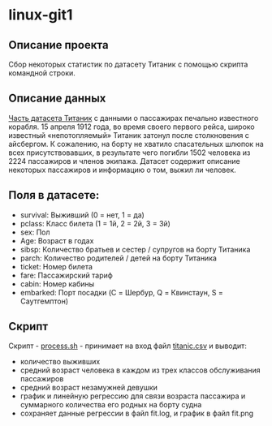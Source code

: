 # linux-git1

## Описание проекта
Сбор некоторых статистик по датасету Титаник с помощью скрипта командной строки.

## Описание данных
[Часть датасета Титаник](https://www.kaggle.com/c/titanic/data?select=train.csv) с данными о пассажирах печально известного корабля.
15 апреля 1912 года, во время своего первого рейса, широко известный «непотопляемый» Титаник затонул после столкновения с айсбергом. К сожалению, на борту не хватило спасательных шлюпок на всех присутствовавших, в результате чего погибли 1502 человека из 2224 пассажиров и членов экипажа. Датасет содержит описание некоторых пассажиров и информацию о том, выжил ли человек.
## Поля в датасете:

- survival: Выживший (0 = нет, 1 = да)
- pclass: Класс билета (1 = 1й, 2 = 2й, 3 = 3й)
- sex: Пол
- Age: Возраст в годах
- sibsp: Количество братьев и сестер / супругов на борту Титаника
- parch: Количество родителей / детей на борту Титаника
- ticket: Номер билета
- fare: Пассажирский тариф
- cabin: Номер кабины
- embarked: Порт посадки (C = Шербур, Q = Квинстаун, S = Саутгемптон)

## Скрипт 
Скрипт - [process.sh](process.sh) - принимает на вход файл [titanic.csv](titanic.csv) и выводит:
- количество выживших
- средний возраст человека в каждом из трех классов обслуживания пассажиров
- средний возраст незамужней девушки 
- график и линейную регрессию для связи возраста пассажира и суммарного количества его родных на борту судна
- сохраняет данные регрессии в файл fit.log, и график в файл fit.png
